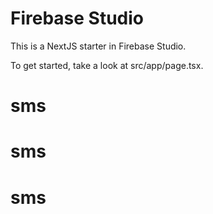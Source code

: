 # Firebase Studio

This is a NextJS starter in Firebase Studio.

To get started, take a look at src/app/page.tsx.
# sms
# sms
# sms
